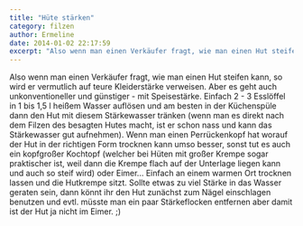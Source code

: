 ```yaml
---
title: "Hüte stärken"
category: filzen
author: Ermeline
date: 2014-01-02 22:17:59
excerpt: "Also wenn man einen Verkäufer fragt, wie man einen Hut steifen kann, so wird er vermutlich auf teure Kleiderstärke verweisen."
---
```


Also wenn man einen Verkäufer fragt, wie man einen Hut steifen kann, so wird er vermutlich auf teure Kleiderstärke verweisen. Aber es geht auch unkonventioneller und günstiger - mit Speisestärke. Einfach 2 - 3 Esslöffel in 1 bis 1,5 l heißem Wasser auflösen und am besten in der Küchenspüle dann den Hut mit diesem Stärkewasser tränken (wenn man es direkt nach dem Filzen des besagten Hutes macht, ist er schon nass und kann das Stärkewasser gut aufnehmen). Wenn man einen Perrückenkopf hat worauf der Hut in der richtigen Form trocknen kann umso besser, sonst tut es auch ein kopfgroßer Kochtopf (welcher bei Hüten mit großer Krempe sogar praktischer ist, weil dann die Krempe flach auf der Unterlage liegen kann und auch so steif wird) oder Eimer... Einfach an einem warmen Ort trocknen lassen und die Hutkrempe sitzt. Sollte etwas zu viel Stärke in das Wasser geraten sein, dann könnt ihr den Hut zunächst zum Nägel einschlagen benutzen und evtl. müsste man ein paar Stärkeflocken entfernen aber damit ist der Hut ja nicht im Eimer. ;)
